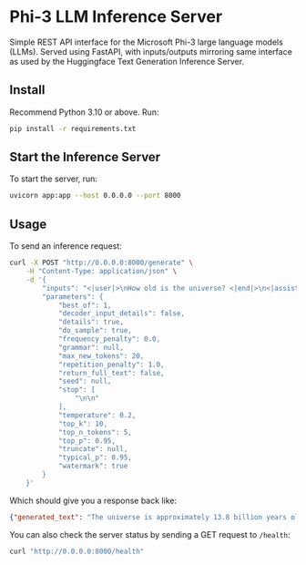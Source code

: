 # Phi-3 LLM Inference Server

Simple REST API interface for the Microsoft Phi-3 large language models (LLMs).
Served using FastAPI, with inputs/outputs mirroring same interface
as used by the Huggingface Text Generation Inference Server.

## Install

Recommend Python 3.10 or above. Run:

```bash
pip install -r requirements.txt
```

## Start the Inference Server

To start the server, run:

```bash
uvicorn app:app --host 0.0.0.0 --port 8000
```

## Usage

To send an inference request:

```bash
curl -X POST "http://0.0.0.0:8000/generate" \
    -H "Content-Type: application/json" \
    -d '{
        "inputs": "<|user|>\nHow old is the universe? <|end|>\n<|assistant|>",
        "parameters": {
            "best_of": 1,
            "decoder_input_details": false,
            "details": true,
            "do_sample": true,
            "frequency_penalty": 0.0,
            "grammar": null,
            "max_new_tokens": 20,
            "repetition_penalty": 1.0,
            "return_full_text": false,
            "seed": null,
            "stop": [
                "\n\n"
            ],
            "temperature": 0.2,
            "top_k": 10,
            "top_n_tokens": 5,
            "top_p": 0.95,
            "truncate": null,
            "typical_p": 0.95,
            "watermark": true
        }
    }'
```

Which should give you a response back like: 

```json
{"generated_text": "The universe is approximately 13.8 billion years old."}
```

You can also check the server status by sending a GET request to `/health`:

```bash
curl "http://0.0.0.0:8000/health"
```
